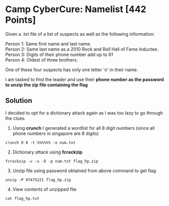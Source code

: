 # Camp CyberCure: Namelist [442 Points]

Given a .txt file of a list of suspects as well as the following information:    

Person 1: Same first name and last name.    
Person 2: Same last name as a 2010 Rock and Roll Hall of Fame Inductee.     
Person 3: Digits of their phone number add up to 61    
Person 4: Oldest of three brothers.    

One of these four suspects has only one letter 'o' in their name.    

I am tasked to find the leader and use their **phone number as the password to unzip the zip file containing the flag**

## Solution

I decided to opt for a dictionary attack again as I was too lazy to go through the clues.

1. Using **crunch** I generated a wordlist for all 8 digit numbers (since all phone numbers in singapore are 8 digits)   
```
crunch 8 8 -t %%%%%% -o num.txt
```

2. Dictionary attack using **fcrackzip**   
```
fcrackzip -v -u -D -p num.txt flag_hp.zip
```

3. Unzip file using password obtained from above command to get flag
```
unzip -P 97475221 flag_hp.zip
```

4. View contents of unzipped file
```
cat flag_hp.txt
```
